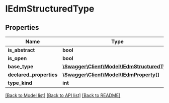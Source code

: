 # IEdmStructuredType

## Properties
Name | Type | Description | Notes
------------ | ------------- | ------------- | -------------
**is_abstract** | **bool** |  | [optional] 
**is_open** | **bool** |  | [optional] 
**base_type** | [**\Swagger\Client\Model\IEdmStructuredType**](IEdmStructuredType.md) |  | [optional] 
**declared_properties** | [**\Swagger\Client\Model\IEdmProperty[]**](IEdmProperty.md) |  | [optional] 
**type_kind** | **int** |  | [optional] 

[[Back to Model list]](../../README.md#documentation-for-models) [[Back to API list]](../../README.md#documentation-for-api-endpoints) [[Back to README]](../../README.md)

